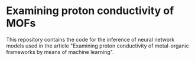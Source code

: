 # Examining proton conductivity of MOFs
This repository contains the code for the inference of neural network models used in the article "Examining proton conductivity of metal-organic frameworks by means of machine learning".
